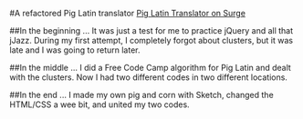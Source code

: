 #A refactored Pig Latin translator
[Pig Latin Translator on Surge](https://ihatetoast.piglatin.surge.sh)

##In the beginning ...
It was just a test for me to practice jQuery and all that jJazz. During my first attempt, I completely forgot about clusters, but it was late and I was going to return later.

##In the middle ...
I did a Free Code Camp algorithm for Pig Latin and dealt with the clusters. Now I had two different codes in two different locations.

##In the end ...
I made my own pig and corn with Sketch, changed the HTML/CSS a wee bit, and united my two codes. 